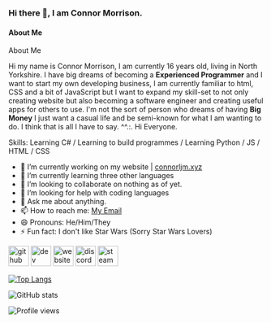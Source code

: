 ### Hi there 👋, I am Connor Morrison.
#### About Me
About Me

Hi my name is Connor Morrison, I am currently 16 years old, living in North Yorkshire. I have big dreams of becoming a **Experienced Programmer** and I want to start my own developing business, I am currently familiar to html, CSS and a bit of JavaScript but I want to expand my skill-set to not only creating website but also becoming a software engineer and creating useful apps for others to use. I'm not the sort of person who dreams of having **Big Money** I just want a casual life and be semi-known for what I am wanting to do. I think that is all I have to say. ^^.:. Hi Everyone.

Skills: Learning C# / Learning to build programmes / Learning Python / JS / HTML / CSS

- 🔭 I’m currently working on my website | [connorljm.xyz](https://connorljm.xyz) 
- 🌱 I’m currently learning three other languages 
- 👯 I’m looking to collaborate on nothing as of yet. 
- 🤔 I’m looking for help with coding languages 
- 💬 Ask me about anything. 
- 📫 How to reach me: [My Email](mailto:connorlj@connorljm.xyz) 
- 😄 Pronouns: He/Him/They 
- ⚡ Fun fact: I don't like Star Wars (Sorry Star Wars Lovers) 


[<img src='https://cdn.jsdelivr.net/npm/simple-icons@3.0.1/icons/github.svg' alt='github' height='40'>](https://github.com/Connor-TradeMark)  [<img src='https://cdn.jsdelivr.net/npm/simple-icons@3.0.1/icons/dev-dot-to.svg' alt='dev' height='40'>](https://dev.to/https://dev.to/connormorrison)  [<img src='https://cdn.jsdelivr.net/npm/simple-icons@3.0.1/icons/icloud.svg' alt='website' height='40'>](https://connorljm.xyz)  [<img src='https://cdn.jsdelivr.net/npm/simple-icons@3.0.1/icons/discord.svg' alt='discord' height='40'>](https://discord.gg/j4AHjKjk9P)  [<img src='https://cdn.jsdelivr.net/npm/simple-icons@3.0.1/icons/steam.svg' alt='steam' height='40'>](https://steamcommunity.com/id/ConnorLJM/)   

[![Top Langs](https://github-readme-stats.vercel.app/api/top-langs/?username=Connor-TradeMark)](https://github.com/anuraghazra/github-readme-stats)

![GitHub stats](https://github-readme-stats.vercel.app/api?username=Connor-TradeMark&show_icons=true)  

![Profile views](https://gpvc.arturio.dev/Connor-TradeMark)  
